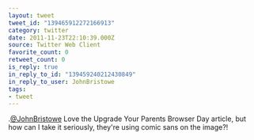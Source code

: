 ```yaml
---
layout: tweet
tweet_id: "139465912272166913"
category: twitter
date: 2011-11-23T22:10:39.000Z
source: Twitter Web Client
favorite_count: 0
retweet_count: 0
is_reply: true
in_reply_to_id: "139459240212430849"
in_reply_to_user: JohnBristowe
tags:
- tweet
---
```


.[@JohnBristowe](https://twitter.com/@JohnBristowe) Love the Upgrade Your Parents Browser Day article, but how can I take it seriously, they're using comic sans on the image?!
